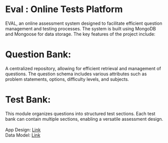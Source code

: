 # Eval : Online Tests Platform

EVAL, an online assessment system designed to facilitate efficient question management and testing processes. The system is built using MongoDB and Mongoose for data storage.
The key features of the project include:

# Question Bank: 
A centralized repository, allowing for efficient retrieval and management of questions. The question schema includes various attributes such as problem statements, options, difficulty levels, and subjects.

# Test Bank:
This module organizes questions into structured test sections. Each test bank can contain multiple sections, enabling a versatile assessment design.
<br>
<br>
App Design: [Link](https://miro.com/app/board/uXjVLNE6rqc=/?share_link_id=728312900909)
<br>
Data Model: [Link](https://excalidraw.com/#json=u6HHIqBF1dMjOjCgiO2Ep,5-G5ENXn6gqJW2UH6YJxzA)
